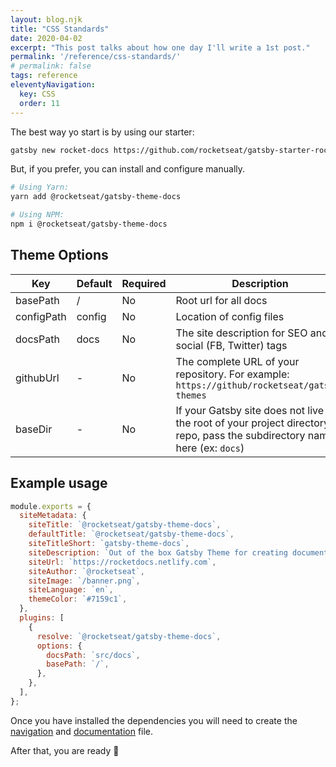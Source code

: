 ```yaml
---
layout: blog.njk
title: "CSS Standards"
date: 2020-04-02
excerpt: "This post talks about how one day I'll write a 1st post."
permalink: '/reference/css-standards/'
# permalink: false
tags: reference
eleventyNavigation:
  key: CSS
  order: 11
---
```



The best way yo start is by using our starter:

```bash
gatsby new rocket-docs https://github.com/rocketseat/gatsby-starter-rocket-docs
```

But, if you prefer, you can install and configure manually.

```bash
# Using Yarn:
yarn add @rocketseat/gatsby-theme-docs

# Using NPM:
npm i @rocketseat/gatsby-theme-docs
```

## Theme Options

| Key        | Default | Required | Description                                                                                                                    |
| ---------- | ------- | -------- | ------------------------------------------------------------------------------------------------------------------------------ |
| basePath   | /       | No       | Root url for all docs                                                                                                          |
| configPath | config  | No       | Location of config files                                                                                                       |
| docsPath   | docs    | No       | The site description for SEO and social (FB, Twitter) tags                                                                     |
| githubUrl  | -       | No       | The complete URL of your repository. For example: `https://github/rocketseat/gatsby-themes`                                    |
| baseDir    | -       | No       | If your Gatsby site does not live in the root of your project directory/git repo, pass the subdirectory name here (ex: `docs`) |

## Example usage

```js title=gatsby-config.js
module.exports = {
  siteMetadata: {
    siteTitle: `@rocketseat/gatsby-theme-docs`,
    defaultTitle: `@rocketseat/gatsby-theme-docs`,
    siteTitleShort: `gatsby-theme-docs`,
    siteDescription: `Out of the box Gatsby Theme for creating documentation websites easily and quickly`,
    siteUrl: `https://rocketdocs.netlify.com`,
    siteAuthor: `@rocketseat`,
    siteImage: `/banner.png`,
    siteLanguage: `en`,
    themeColor: `#7159c1`,
  },
  plugins: [
    {
      resolve: `@rocketseat/gatsby-theme-docs`,
      options: {
        docsPath: `src/docs`,
        basePath: `/`,
      },
    },
  ],
};
```

Once you have installed the dependencies you will need to create the [navigation](/usage/navigation) and [documentation](/usage/creating-docs) file.

After that, you are ready 🚀
